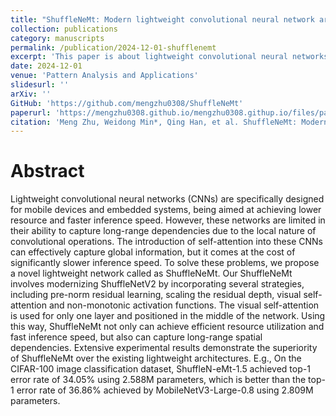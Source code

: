 ```yaml
---
title: "ShuffleNeMt: Modern lightweight convolutional neural network architecture"
collection: publications
category: manuscripts
permalink: /publication/2024-12-01-shufflenemt
excerpt: 'This paper is about lightweight convolutional neural networks.'
date: 2024-12-01
venue: 'Pattern Analysis and Applications'
slidesurl: ''
arXiv: ''
GitHub: 'https://github.com/mengzhu0308/ShuffleNeMt'
paperurl: 'https://mengzhu0308.github.io/mengzhu0308.githup.io/files/papers/2024-12-01-shufflenemt.pdf'
citation: 'Meng Zhu, Weidong Min*, Qing Han, et al. ShuffleNeMt: Modern lightweight convolutional neural network architecture. Pattern Analysis and Applications, 2024, 27 (4): 123-134. DOI: 10.1007/s10044-024-01327-3.'
---
```


# Abstract

Lightweight convolutional neural networks (CNNs) are specifically designed for mobile devices and embedded systems, being aimed at achieving lower resource and faster inference speed. However, these networks are limited in their ability to capture long-range dependencies due to the local nature of convolutional operations. The introduction of self-attention into these CNNs can effectively capture global information, but it comes at the cost of significantly slower inference speed. To solve these problems, we propose a novel lightweight network called as ShuffleNeMt. Our ShuffleNeMt involves modernizing ShuffleNetV2 by incorporating several strategies, including pre-norm residual learning, scaling the residual depth, visual self-attention and non-monotonic activation functions. The visual self-attention is used for only one layer and positioned in the middle of the network. Using this way, ShuffleNeMt not only can achieve efficient resource utilization and fast inference speed, but also can capture long-range spatial dependencies. Extensive experimental results demonstrate the superiority of ShuffleNeMt over the existing lightweight architectures. E.g., On the CIFAR-100 image classification dataset, ShuffleN-eMt-1.5 achieved top-1 error rate of 34.05% using 2.588M parameters, which is better than the top-1 error rate of 36.86% achieved by MobileNetV3-Large-0.8 using 2.809M parameters.